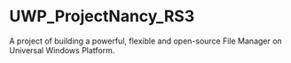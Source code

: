 # UWP_ProjectNancy_RS3
A project of building a powerful, flexible and open-source File Manager on Universal Windows Platform.

